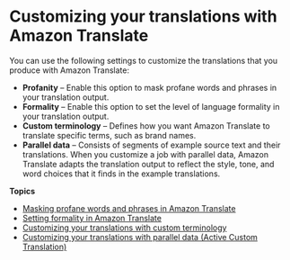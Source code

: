 # Customizing your translations with Amazon Translate<a name="customizing-translations"></a>

You can use the following settings to customize the translations that you produce with Amazon Translate:
+ **Profanity** – Enable this option to mask profane words and phrases in your translation output\.
+ **Formality** – Enable this option to set the level of language formality in your translation output\.
+ **Custom terminology** – Defines how you want Amazon Translate to translate specific terms, such as brand names\.
+ **Parallel data** – Consists of segments of example source text and their translations\. When you customize a job with parallel data, Amazon Translate adapts the translation output to reflect the style, tone, and word choices that it finds in the example translations\.

**Topics**
+ [Masking profane words and phrases in Amazon Translate](customizing-translations-profanity.md)
+ [Setting formality in Amazon Translate](customizing-translations-formality.md)
+ [Customizing your translations with custom terminology](how-custom-terminology.md)
+ [Customizing your translations with parallel data \(Active Custom Translation\)](customizing-translations-parallel-data.md)